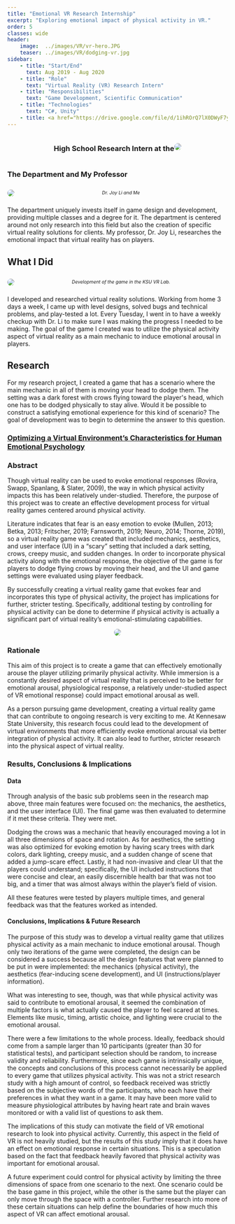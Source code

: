 ```yaml
---
title: "Emotional VR Research Internship"
excerpt: "Exploring emotional impact of physical activity in VR."
order: 5
classes: wide
header:
    image:  ../images/VR/vr-hero.JPG
    teaser: ../images/VR/dodging-vr.jpg
sidebar:
    - title: "Start/End"
      text: Aug 2019 - Aug 2020
    - title: "Role"
      text: "Virtual Reality (VR) Research Intern"
    - title: "Responsibilities"
      text: "Game Development, Scientific Communication"
    - title: "Technologies"
      text: "C#, Unity"
    - title: <a href="https://drive.google.com/file/d/1ihROrQ7lX0DWyF7yBlUsXnfC0qgbpm4x/view"> Research Paper </a>
---
```

<style>
  .flex {
    display: flex;
    flex-direction: row;
    justify-content: center;
    align-items: center;
    flex-wrap: wrap;
  }
  .flex-item {
    border-radius: 10px;
    margin: 0px;
  }
  .caption {
    margin: 10px auto;
    font-size: 0.75em;
    font-style: italic;
  }
  .underline {
    text-decoration: underline;
  }
</style>


<div class="flex">
  <h3> High School Research Intern at the </h3> 
  <a href="https://ccse.kennesaw.edu/swegd/index.php" target="_blank">
    <img class="flex-item" src="../../images/VR/ksu-department.png">
  </a>
</div>

### The Department and My Professor

<div class="flex">
    <img class="flex-item" src="../../images/VR/dr-and-me.jpg">
  <div class="caption"> Dr. Joy Li and Me </div>
</div>

The department uniquely invests itself in game design and development, providing multiple classes and a degree for it. The department is centered around not only research into this field but also the creation of specific virtual reality solutions for clients. My professor, Dr. Joy Li, researches the emotional impact that virtual reality has on players. 

## What I Did

<div class="flex">
    <img class="flex-item" src="../../images/VR/working.jpg">
  <div class="caption"> Development of the game in the KSU VR Lab. </div>
</div>

I developed and researched virtual reality solutions. Working from home 3 days a week, I came up with level designs, solved bugs and technical problems, and play-tested a lot. Every Tuesday, I went in to have a weekly checkup with Dr. Li to make sure I was making the progress I needed to be making. The goal of the game I created was to utilize the physical activity aspect of virtual reality as a main mechanic to induce emotional arousal in players.

## Research

For my research project, I created a game that has a scenario where the main mechanic in all of them is moving your head to dodge them. The setting was a dark forest with crows flying toward the player's head, which one has to be dodged physically to stay alive. Would it be possible to construct a satisfying emotional experience for this kind of scenario? The goal of development was to begin to determine the answer to this question. 

<h3 class="underline"> Optimizing a Virtual Environment’s Characteristics for Human Emotional Psychology </h3>

### Abstract

Though virtual reality can be used to evoke emotional responses (Rovira, Swapp, Spanlang, & Slater, 2009), the way in which physical activity impacts this has been relatively under-studied. Therefore, the purpose of this project was to create an effective development process for virtual reality games centered around physical activity.

Literature indicates that fear is an easy emotion to evoke (Mullen, 2013; Betka, 2013; Fritscher, 2019; Farnsworth, 2019; Neuro, 2014; Thorne, 2019), so a virtual reality game was created that included mechanics, aesthetics, and user interface (UI) in a “scary” setting that included a dark setting, crows, creepy music, and sudden changes. In order to incorporate physical activity along with the emotional response, the objective of the game is for players to dodge flying crows by moving their head, and the UI and game settings were evaluated using player feedback.

By successfully creating a virtual reality game that evokes fear and incorporates this type of physical activity, the project has implications for further, stricter testing. Specifically, additional testing by controlling for physical activity can be done to determine if physical activity is actually a significant part of virtual reality’s emotional-stimulating capabilities. 

<div class="flex">
  <img class="flex-item" src="../../images/VR/research-questions.png">
</div>

### Rationale

This aim of this project is to create a game that can effectively emotionally arouse the player utilizing primarily physical activity.  While immersion is a constantly desired aspect of virtual reality that is perceived to be better for emotional arousal, physiological response, a relatively under-studied aspect of VR emotional response) could impact emotional arousal as well.

As a person pursuing game development, creating a virtual reality game that can contribute to ongoing research is very exciting to me. At Kennesaw State University, this research focus could lead to the development of virtual environments that more efficiently evoke emotional arousal via better integration of physical activity. It can also lead to further, stricter research into the physical aspect of virtual reality.

### Results, Conclusions & Implications

#### Data

Through analysis of the basic sub problems seen in the research map above, three main features were focused on: the mechanics, the aesthetics, and the user interface (UI). The final game was then evaluated to determine if it met these criteria. They were met.

Dodging the crows was a mechanic that heavily encouraged moving a lot in all three dimensions of space and rotation. As for aesthetics, the setting was also optimized for evoking emotion by having scary trees with dark colors, dark lighting, creepy music, and a sudden change of scene that added a jump-scare effect. Lastly, it had non-invasive and clear UI that the players could understand; specifically, the UI included instructions that were concise and clear, an easily discernible health bar that was not too big, and a timer that was almost always within the player’s field of vision.

All these features were tested by players multiple times, and general feedback was that the features worked as intended.

#### Conclusions, Implications & Future Research

The purpose of this study was to develop a virtual reality game that utilizes physical activity as a main mechanic to induce emotional arousal. Though only two iterations of the game were completed, the design can be considered a success because all the design features that were planned to be put in were implemented: the mechanics (physical activity), the aesthetics (fear-inducing scene development), and UI (instructions/player information).

What was interesting to see, though, was that while physical activity was said to contribute to emotional arousal, it seemed the combination of multiple factors is what actually caused the player to feel scared at times. Elements like music, timing, artistic choice, and lighting were crucial to the emotional arousal. 

There were a few limitations to the whole process. Ideally, feedback should come from a sample larger than 10 participants (greater than 30 for statistical tests), and participant selection should be random, to increase validity and reliability. Furthermore, since each game is intrinsically unique, the concepts and conclusions of this process cannot necessarily be applied to every game that utilizes physical activity. This was not a strict research study with a high amount of control, so feedback received was strictly based on the subjective words of the participants, who each have their preferences in what they want in a game. It may have been more valid to measure physiological attributes by having heart rate and brain waves monitored or with a valid list of questions to ask them. 

The implications of this study can motivate the field of VR emotional research to look into physical activity. Currently, this aspect in the field of VR is not heavily studied, but the results of this study imply that it does have an effect on emotional response in certain situations. This is a speculation based on the fact that feedback heavily favored that physical activity was important for emotional arousal.

A future experiment could control for physical activity by limiting the three dimensions of space from one scenario to the next. One scenario could be the base game in this project, while the other is the same but the player can only move through the space with a controller. Further research into more of these certain situations can help define the boundaries of how much this aspect of VR can affect emotional arousal. 



